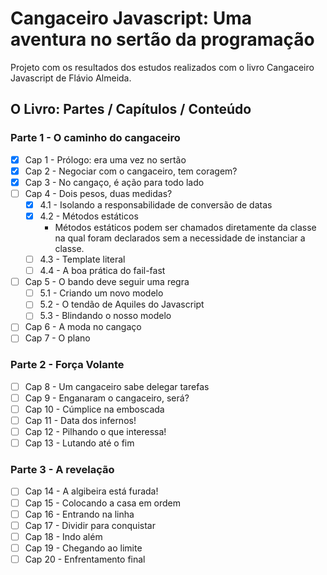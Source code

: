 # Cangaceiro Javascript: Uma aventura no sertão da programação

Projeto com os resultados dos estudos realizados com o livro Cangaceiro Javascript de Flávio Almeida.

## O Livro: Partes / Capítulos / Conteúdo

### Parte 1 - O caminho do cangaceiro

- [x] Cap 1 - Prólogo: era uma vez no sertão
- [x] Cap 2 - Negociar com o cangaceiro, tem coragem?
- [x] Cap 3 - No cangaço, é ação para todo lado
- [ ] Cap 4 - Dois pesos, duas medidas?
    - [x] 4.1 - Isolando a responsabilidade de conversão de datas
    - [x] 4.2 - Métodos estáticos
        - Métodos estáticos podem ser chamados diretamente da classe na qual foram declarados sem a necessidade de instanciar a classe.
    - [ ] 4.3 - Template literal
    - [ ] 4.4 - A boa prática do fail-fast
- [ ] Cap 5 - O bando deve seguir uma regra
    - [ ] 5.1 - Criando um novo modelo
    - [ ] 5.2 - O tendão de Aquiles do Javascript
    - [ ] 5.3 - Blindando o nosso modelo
- [ ] Cap 6 - A moda no cangaço
- [ ] Cap 7 - O plano

### Parte 2 - Força Volante

- [ ] Cap 8 - Um cangaceiro sabe delegar tarefas
- [ ] Cap 9 - Enganaram o cangaceiro, será?
- [ ] Cap 10 - Cúmplice na emboscada
- [ ] Cap 11 - Data dos infernos!
- [ ] Cap 12 - Pilhando o que interessa!
- [ ] Cap 13 - Lutando até o fim

### Parte 3 - A revelação

- [ ] Cap 14 - A algibeira está furada!
- [ ] Cap 15 - Colocando a casa em ordem
- [ ] Cap 16 - Entrando na linha
- [ ] Cap 17 - Dividir para conquistar
- [ ] Cap 18 - Indo além
- [ ] Cap 19 - Chegando ao limite
- [ ] Cap 20 - Enfrentamento final
